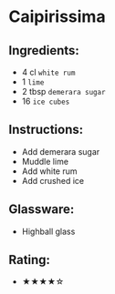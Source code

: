 # Caipirissima

## Ingredients:
- 4 cl `white rum`
- 1 `lime`
- 2 tbsp `demerara sugar`
- 16 `ice cubes`

## Instructions:
- Add demerara sugar
- Muddle lime
- Add white rum
- Add crushed ice

## Glassware:
- Highball glass

## Rating:
- ★★★★☆